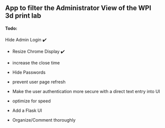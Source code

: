 ## App to filter the Administrator View of the WPI 3d print lab 


#### Todo:
Hide Admin Login :heavy_check_mark:
- Resize Chrome  Display :heavy_check_mark:

- increase the close time
- Hide Passwords

- prevent user page refresh

- Make the user authentication more secure with a direct text entry into UI
- optimize for speed
- Add a Flask UI
- Organize/Comment thoroughly
